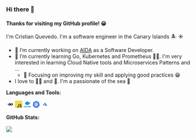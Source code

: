 ### Hi there 👋

#### Thanks for visiting my GitHub profile! 😀

I'm Cristian Quevedo. I'm a software engineer in the Canary Islands 🏝 ☀

<!--
- 🔭 I’m currently working on ...
- 🌱 I’m currently learning ...
- 👯 I’m looking to collaborate on ...
- 🤔 I’m looking for help with ...
- 💬 Ask me about ...
- 📫 How to reach me: ...
- 😄 Pronouns: ...
- ⚡ Fun fact: ...
-->

- 🔭 I’m currently working on [AIDA](https://www.aidacanarias.com/) as a Software Developer.
- 🌱 I’m currently learning Go, Kubernetes and Prometheus 🐱‍💻. I'm very interested in learning Cloud Native tools and Microservices Patterns and ...
  -  🎯 Focusing on improving my skill and applying good practices 😁
- I love to 🏊‍♂️ and 🤿. I'm a passionate of the sea 🌊

**Languages and Tools:**  

<code><img height="20" src="https://raw.githubusercontent.com/github/explore/80688e429a7d4ef2fca1e82350fe8e3517d3494d/topics/go/go.png"></code>
<code><img height="20" src="https://raw.githubusercontent.com/github/explore/80688e429a7d4ef2fca1e82350fe8e3517d3494d/topics/javascript/javascript.png"></code>
<code><img height="20" src="https://raw.githubusercontent.com/github/explore/80688e429a7d4ef2fca1e82350fe8e3517d3494d/topics/docker/docker.png"></code>
<code><img height="20" src="https://raw.githubusercontent.com/github/explore/80688e429a7d4ef2fca1e82350fe8e3517d3494d/topics/kubernetes/kubernetes.png"></code>
<code><img height="20" src="https://raw.githubusercontent.com/github/explore/80688e429a7d4ef2fca1e82350fe8e3517d3494d/topics/azure/azure.png"></code>


**GitHub Stats:**  

<a href="https://github.com/erasmolpa/erasmolpa">
  <img align="center" src="https://github-readme-stats.vercel.app/api/top-langs/?username=joanlopez&hide=html,objective-c&title_color=ffffff&text_color=c9cacc&icon_color=2bbc8a&bg_color=1d1f21" />
</a>
